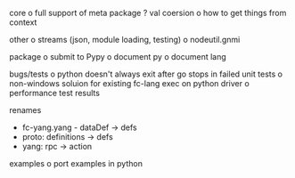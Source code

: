 core
o  full support of meta package
?  val coersion
o  how to get things from context

other
o streams (json, module loading, testing)
o nodeutil.gnmi

package
o  submit to Pypy
o  document py
o  document lang

bugs/tests
o python doesn't always exit after go stops in failed unit tests
o non-windows soluion for existing fc-lang exec on python driver
o performance test results

renames
- fc-yang.yang - dataDef -> defs  
- proto: definitions -> defs
- yang: rpc -> action

examples
o port examples in python